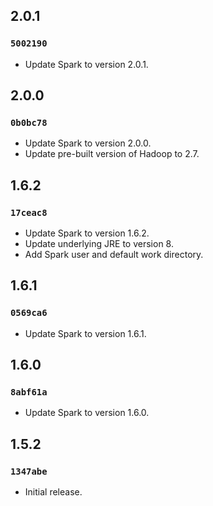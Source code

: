 ## 2.0.1

### `5002190`

- Update Spark to version 2.0.1.

## 2.0.0

### `0b0bc78`

- Update Spark to version 2.0.0.
- Update pre-built version of Hadoop to 2.7.

## 1.6.2

### `17ceac8`

- Update Spark to version 1.6.2.
- Update underlying JRE to version 8.
- Add Spark user and default work directory.

## 1.6.1

### `0569ca6`

- Update Spark to version 1.6.1.

## 1.6.0

### `8abf61a`

- Update Spark to version 1.6.0.

## 1.5.2

### `1347abe`

- Initial release.
